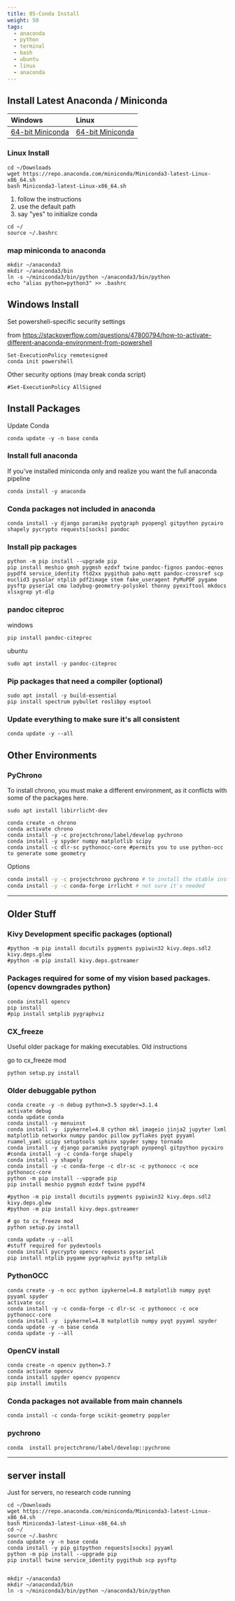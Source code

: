 ```yaml
---
title: 05-Conda Install
weight: 50
tags:
  - anaconda
  - python
  - terminal
  - bash
  - ubuntu
  - linux
  - anaconda
---
```


## Install Latest Anaconda / Miniconda

| Windows                                                                            | Linux                                                                           |
|:-----------------------------------------------------------------------------------|:--------------------------------------------------------------------------------|
| [64-bit Miniconda](https://repo.anaconda.com/miniconda/Miniconda3-latest-Windows-x86_64.exe) | [64-bit Miniconda](https://repo.anaconda.com/miniconda/Miniconda3-latest-Linux-x86_64.sh) |


### Linux Install
```
cd ~/Downloads
wget https://repo.anaconda.com/miniconda/Miniconda3-latest-Linux-x86_64.sh
bash Miniconda3-latest-Linux-x86_64.sh
```

1. follow the instructions
2. use the default path
3. say "yes" to initialize conda

```
cd ~/
source ~/.bashrc
```

### map miniconda to anaconda

```
mkdir ~/anaconda3
mkdir ~/anaconda3/bin
ln -s ~/miniconda3/bin/python ~/anaconda3/bin/python
echo "alias python=python3" >> .bashrc
```

## Windows Install

Set powershell-specific security settings

from <https://stackoverflow.com/questions/47800794/how-to-activate-different-anaconda-environment-from-powershell>

```
Set-ExecutionPolicy remotesigned
conda init powershell
```

Other security options (may break conda script)
```
#Set-ExecutionPolicy AllSigned
```

## Install Packages

Update Conda

```
conda update -y -n base conda
```

### Install full anaconda

If you've installed miniconda only and realize you want the full anaconda pipeline

```
conda install -y anaconda
```

### Conda packages not included in anaconda

```
conda install -y django paramiko pyqtgraph pyopengl gitpython pycairo shapely pycrypto requests[socks] pandoc
```

### Install pip packages

```
python -m pip install --upgrade pip
pip install meshio gmsh pygmsh ezdxf twine pandoc-fignos pandoc-eqnos pypdf4 service_identity ftd2xx pygithub paho-mqtt pandoc-crossref scp euclid3 pysolar ntplib pdf2image stem fake_useragent PyMuPDF pygame pysftp pyserial cma ladybug-geometry-polyskel thonny pyexiftool mkdocs xlsxgrep yt-dlp
```

### pandoc citeproc

windows

```
pip install pandoc-citeproc
```

ubuntu

```
sudo apt install -y pandoc-citeproc
```

### Pip packages that need a compiler (optional)

```
sudo apt install -y build-essential
pip install spectrum pybullet roslibpy esptool
```


### Update everything to make sure it's all consistent

```
conda update -y --all
```

## Other Environments

### PyChrono

To install chrono, you must make a different environment, as it conflicts with some of the packages here.

```
sudo apt install libirrlicht-dev

conda create -n chrono
conda activate chrono
conda install -y -c projectchrono/label/develop pychrono
conda install -y spyder numpy matplotlib scipy
conda install -c dlr-sc pythonocc-core #permits you to use python-occ to generate some geometry
```

Options

```bash
conda install -y -c projectchrono pychrono # to install the stable install
conda install -y -c conda-forge irrlicht # not sure it's needed
```

---------------------

## Older Stuff

### Kivy Development specific packages (optional)

```
#python -m pip install docutils pygments pypiwin32 kivy.deps.sdl2 kivy.deps.glew
#python -m pip install kivy.deps.gstreamer
```

### Packages required for some of my vision based packages. (opencv downgrades python)

```
conda install opencv
pip install
#pip install smtplib pygraphviz
```

### CX_freeze

Useful older package for making executables.  Old instructions

go to cx_freeze mod

```
python setup.py install
```

### Older debuggable python

```
conda create -y -n debug python=3.5 spyder=3.1.4
activate debug
conda update conda
conda install -y menuinst
conda install -y  ipykernel=4.8 cython mkl imageio jinja2 jupyter lxml matplotlib networkx numpy pandoc pillow pyflakes pyqt pyyaml ruamel_yaml scipy setuptools sphinx spyder sympy tornado
conda install -y django paramiko pyqtgraph pyopengl gitpython pycairo
#conda install -y -c conda-forge shapely
conda install -y shapely
conda install -y -c conda-forge -c dlr-sc -c pythonocc -c oce pythonocc-core
python -m pip install --upgrade pip
pip install meshio pygmsh ezdxf twine pypdf4

#python -m pip install docutils pygments pypiwin32 kivy.deps.sdl2 kivy.deps.glew
#python -m pip install kivy.deps.gstreamer

# go to cx_freeze mod
python setup.py install

conda update -y --all
#stuff required for pydevtools
conda install pycrypto opencv requests pyserial
pip install ntplib pygame pygraphviz pysftp smtplib
```

### PythonOCC

```
conda create -y -n occ python ipykernel=4.8 matplotlib numpy pyqt pyyaml spyder
activate occ
conda install -y -c conda-forge -c dlr-sc -c pythonocc -c oce pythonocc-core
conda install -y  ipykernel=4.8 matplotlib numpy pyqt pyyaml spyder
conda update -y -n base conda
conda update -y --all
```


### OpenCV install
```
conda create -n opencv python=3.7
conda activate opencv
conda install spyder opencv pyopencv
pip install imutils
```

### Conda packages not available from main channels

```
conda install -c conda-forge scikit-geometry poppler
```

### pychrono

```
conda  install projectchrono/label/develop::pychrono
```

----

## server install

Just for servers, no research code running

```
cd ~/Downloads
wget https://repo.anaconda.com/miniconda/Miniconda3-latest-Linux-x86_64.sh
bash Miniconda3-latest-Linux-x86_64.sh
cd ~/
source ~/.bashrc
conda update -y -n base conda
conda install -y pip gitpython requests[socks] pyyaml
python -m pip install --upgrade pip
pip install twine service_identity pygithub scp pysftp


mkdir ~/anaconda3
mkdir ~/anaconda3/bin
ln -s ~/miniconda3/bin/python ~/anaconda3/bin/python


```

